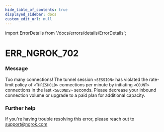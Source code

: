 ```yaml
---
hide_table_of_contents: true
displayed_sidebar: docs
custom_edit_url: null
---
```


import ErrorDetails from '/docs/errors/details/ErrorDetails';

# ERR_NGROK_702

### Message
Too many connections! The tunnel session `<SESSION>` has violated the rate-limit policy of `<THRESHOLD>` connections per minute by initiating `<COUNT>` connections in the last `<SECONDS>` seconds. Please decrease your inbound connection volume or upgrade to a paid plan for additional capacity.

### Further help
If you're having trouble resolving this error, please reach out to [support@ngrok.com](mailto:support@ngrok.com?subject=Help%20with%20ERR_NGROK_702)

<ErrorDetails error='err_ngrok_702' />
